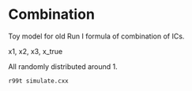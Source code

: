 Combination
====

Toy model for old Run I formula of combination of ICs.

x1, x2, x3, x_true

All randomly distributed around 1.

    r99t simulate.cxx
    
    
